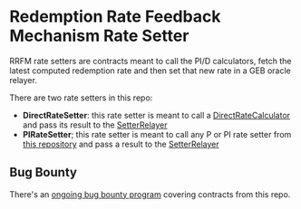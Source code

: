 # Redemption Rate Feedback Mechanism Rate Setter

RRFM rate setters are contracts meant to call the PI/D calculators, fetch the latest computed redemption rate and then set that new rate in a GEB oracle relayer.

There are two rate setters in this repo:

- **DirectRateSetter**: this rate setter is meant to call a [DirectRateCalculator](https://github.com/reflexer-labs/geb-rrfm-calculators/blob/master/src/calculator/DirectRateCalculator.sol) and pass its result to the [SetterRelayer](https://github.com/reflexer-labs/geb-rrfm-rate-setter/blob/master/src/SetterRelayer.sol)
- **PIRateSetter**; this rate setter is meant to call any P or PI rate setter from [this repository](https://github.com/reflexer-labs/geb-rrfm-calculators/tree/master/src/calculator) and pass a result to the [SetterRelayer](https://github.com/reflexer-labs/geb-rrfm-rate-setter/blob/master/src/SetterRelayer.sol)

## Bug Bounty

There's an [ongoing bug bounty program](https://immunefi.com/bounty/reflexer/) covering contracts from this repo.
